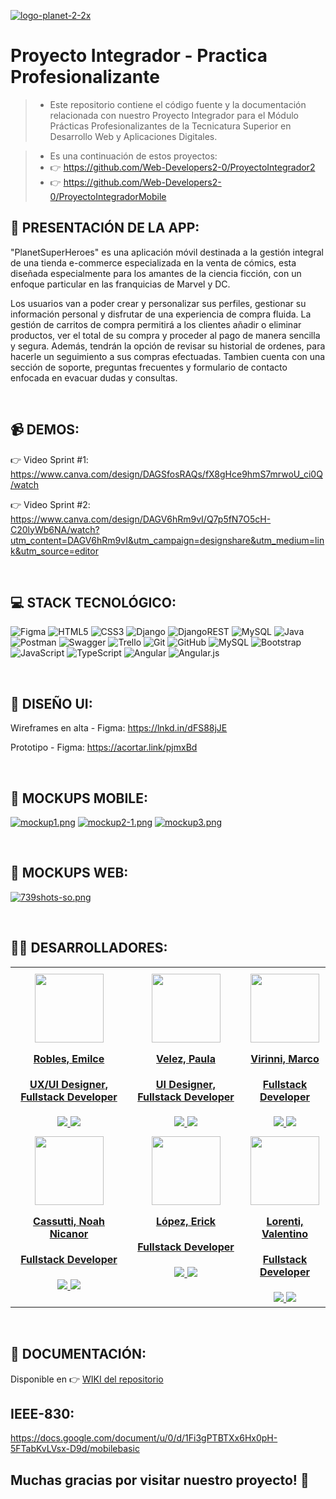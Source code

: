<a href='https://postimg.cc/sQKGr0BY' target='_blank'><img src='https://i.postimg.cc/sQKGr0BY/logo-planet-2-2x.png' border='0' alt='logo-planet-2-2x'/></a>

# Proyecto Integrador - Practica Profesionalizante


>* Este repositorio contiene el código fuente y la documentación relacionada con nuestro Proyecto Integrador para el Módulo Prácticas Profesionalizantes de la Tecnicatura Superior en Desarrollo Web y Aplicaciones Digitales.

>* Es una continuación de estos proyectos:
>* 👉 https://github.com/Web-Developers2-0/ProyectoIntegrador2
>* 👉 https://github.com/Web-Developers2-0/ProyectoIntegradorMobile

## 🚀 PRESENTACIÓN DE LA APP:

"PlanetSuperHeroes" es una aplicación móvil destinada a la gestión integral de una tienda e-commerce especializada en la venta de cómics, esta diseñada especialmente para los amantes de la ciencia ficción, con un enfoque particular en las franquicias de Marvel y DC.


Los usuarios van a poder crear y personalizar sus perfiles, gestionar su información personal y disfrutar de una experiencia de compra fluida. La gestión de carritos de compra permitirá a los clientes añadir o eliminar productos, ver el total de su compra y proceder al pago de manera sencilla y segura. Además, tendrán la opción de revisar su historial de ordenes, para hacerle un seguimiento a sus compras efectuadas. Tambien cuenta con una sección de soporte, preguntas frecuentes y formulario de contacto enfocada en evacuar dudas y consultas.

<br/>

## 📹 DEMOS:

👉 Video Sprint #1: https://www.canva.com/design/DAGSfosRAQs/fX8gHce9hmS7mrwoU_ci0Q/watch

👉 Video Sprint #2: https://www.canva.com/design/DAGV6hRm9vI/Q7p5fN7O5cH-C20lyWb6NA/watch?utm_content=DAGV6hRm9vI&utm_campaign=designshare&utm_medium=link&utm_source=editor

<br/>

## 💻 STACK TECNOLÓGICO:

![Figma](https://img.shields.io/static/v1?style=for-the-badge&message=Figma&color=4169E1&logo=Figma&logoColor=fff&label=) ![HTML5](https://img.shields.io/badge/html5-%23E34F26.svg?style=for-the-badge&logo=html5&logoColor=white) ![CSS3](https://img.shields.io/badge/css3-%231572B6.svg?style=for-the-badge&logo=css3&logoColor=white) ![Django](https://img.shields.io/badge/django-%23092E20.svg?style=for-the-badge&logo=django&logoColor=white)  ![DjangoREST](https://img.shields.io/badge/DJANGO-REST-ff1709?style=for-the-badge&logo=django&logoColor=white&color=ff1709&labelColor=gray)  ![MySQL](https://img.shields.io/badge/mysql-4479A1.svg?style=for-the-badge&logo=mysql&logoColor=white) 
![Java](https://img.shields.io/badge/java-%23ED8B00.svg?style=for-the-badge&logo=openjdk&logoColor=white) ![Postman](https://img.shields.io/badge/Postman-FF6C37?style=for-the-badge&logo=postman&logoColor=white) ![Swagger](https://img.shields.io/badge/-Swagger-%23Clojure?style=for-the-badge&logo=swagger&logoColor=white) ![Trello](https://img.shields.io/badge/Trello-%23026AA7.svg?style=for-the-badge&logo=Trello&logoColor=white) ![Git](https://img.shields.io/badge/git-%23F05033.svg?style=for-the-badge&logo=git&logoColor=white) ![GitHub](https://img.shields.io/badge/github-%23121011.svg?style=for-the-badge&logo=github&logoColor=white) ![MySQL](https://img.shields.io/badge/mysql-4479A1.svg?style=for-the-badge&logo=mysql&logoColor=white) ![Bootstrap](https://img.shields.io/badge/bootstrap-%23563D7C.svg?style=for-the-badge&logo=bootstrap&logoColor=white) ![JavaScript](https://img.shields.io/badge/javascript-%23323330.svg?style=for-the-badge&logo=javascript&logoColor=%23F7DF1E) ![TypeScript](https://img.shields.io/badge/typescript-%23007ACC.svg?style=for-the-badge&logo=typescript&logoColor=white) ![Angular](https://img.shields.io/badge/angular-%23DD0031.svg?style=for-the-badge&logo=angular&logoColor=white) ![Angular.js](https://img.shields.io/badge/angular.js-%23E23237.svg?style=for-the-badge&logo=angularjs&logoColor=white) 

<br/>

## 🎨 DISEÑO UI:

Wireframes en alta - Figma: https://lnkd.in/dFS88jJE 

Prototipo - Figma: https://acortar.link/pjmxBd

<br/>

## 📌 MOCKUPS MOBILE:

[![mockup1.png](https://i.postimg.cc/MGxJrTt6/mockup1.png)](https://postimg.cc/bZ65ZqKW)
[![mockup2-1.png](https://i.postimg.cc/bwWCr7CZ/mockup2-1.png)](https://postimg.cc/180cYjZS)
[![mockup3.png](https://i.postimg.cc/435RCgFz/mockup3.png)](https://postimg.cc/7CfW7p46)

<br/>

## 📌 MOCKUPS WEB:
[![739shots-so.png](https://i.postimg.cc/pXRRTD9n/739shots-so.png)](https://postimg.cc/G97ZgTxc)

<br/>

## 👩‍💻 DESARROLLADORES:

<table align="center" style="border-collapse: collapse; width: 100%; max-width: 1200px;">
  <tbody align="center">
    <tr>
      <td style="width: 25%; padding: 10px;">
        <div align="center">
          <a href="https://www.linkedin.com/in/emilce-robles/" target="_blank" rel="author">
            <img width="110" src="https://avatars.githubusercontent.com/u/81953405?v=4"/>
          </a>
          <a href="https://www.linkedin.com/in/emilce-robles/" target="_blank" rel="author">
            <h4 style="margin-top: 1rem;">Robles, Emilce</h4>
            <h4 style="margin-top: 1rem;">UX/UI Designer, Fullstack Developer</h4>
          </a>
          <a href="https://github.com/emirobles" target="_blank">
            <img src="https://img.shields.io/static/v1?style=for-the-badge&message=GitHub&color=172B4D&logo=GitHub&logoColor=FFFFFF&label="/>
          </a>
          <a href="https://www.linkedin.com/in/emilce-robles/" target="_blank">
            <img src="https://img.shields.io/badge/linkedin%20-%230077B5.svg?&style=for-the-badge&logo=linkedin&logoColor=white"/>
          </a>
        </div>
      </td>
      <td style="width: 25%; padding: 10px;">
        <div align="center">
          <a href="https://www.linkedin.com/in/paula-velez/" target="_blank" rel="author">
            <img width="110" src="https://ca.slack-edge.com/TJXGUH2G1-U07B8C3GNJW-d6732a6c8856-512"/>
          </a>
          <a href="https://www.linkedin.com/in/paula-velez/" target="_blank" rel="author">
            <h4 style="margin-top: 1rem;">Velez, Paula</h4>
            <h4 style="margin-top: 1rem;">UI Designer, Fullstack Developer</h4>
          </a>
          <a href="https://github.com/paulavelezz" target="_blank">
            <img src="https://img.shields.io/static/v1?style=for-the-badge&message=GitHub&color=172B4D&logo=GitHub&logoColor=FFFFFF&label="/>
          </a>
          <a href="https://www.linkedin.com/in/paula-velez/" target="_blank">
            <img src="https://img.shields.io/badge/linkedin%20-%230077B5.svg?&style=for-the-badge&logo=linkedin&logoColor=white"/>
          </a>
        </div>
      </td>
      <td style="width: 25%; padding: 10px;">
        <div align="center">
          <a href="https://www.linkedin.com/in/marco-virinni/" target="_blank" rel="author">
            <img width="110" src="https://avatars.githubusercontent.com/u/97301587?v=4"/>
          </a>
          <a href="https://www.linkedin.com/in/marco-virinni/" target="_blank" rel="author">
            <h4 style="margin-top: 1rem;">Virinni, Marco</h4>
            <h4 style="margin-top: 1rem;">Fullstack Developer</h4>
          </a>
          <a href="https://github.com/alanapolitana" target="_blank">
            <img src="https://img.shields.io/static/v1?style=for-the-badge&message=GitHub&color=172B4D&logo=GitHub&logoColor=FFFFFF&label="/>
          </a>
          <a href="https://www.linkedin.com/in/marco-virinni/" target="_blank">
            <img src="https://img.shields.io/badge/linkedin%20-%230077B5.svg?&style=for-the-badge&logo=linkedin&logoColor=white"/>
          </a>
        </div>
      </td>
       <tr>
    <td style="width: 50%; vertical-align: top;">
      <div>
        <a href="https://www.linkedin.com/in/noah-a-cassutti-99160b1b5/" target="_blank" rel="author">
          <img width="110" src="https://avatars.githubusercontent.com/u/119015674?v=4" />
        </a>
        <a href="https://www.linkedin.com/in/noah-a-cassutti-99160b1b5/" target="_blank" rel="author">
          <h4 style="margin-top: 1rem;">Cassutti, Noah Nicanor</h4>
          <h4 style="margin-top: 1rem;">Fullstack Developer</h4>
        </a>
        <a href="https://github.com/noahcassutti" target="_blank">
          <img src="https://img.shields.io/static/v1?style=for-the-badge&message=GitHub&color=172B4D&logo=GitHub&logoColor=FFFFFF&label=" />
        </a>
        <a href="https://www.linkedin.com/in/noah-a-cassutti-99160b1b5/" target="_blank">
          <img src="https://img.shields.io/badge/linkedin%20-%230077B5.svg?&style=for-the-badge&logo=linkedin&logoColor=white" />
        </a>
      </div>
    </td>
    <td style="width: 50%; vertical-align: top;">
      <div>
        <a href="https://www.linkedin.com" target="_blank" rel="author">
          <img width="110" src="https://avatars.githubusercontent.com/u/105466809?v=4" />
        </a>
        <a href="https://www.linkedin.com/" target="_blank" rel="author">
          <h4 style="margin-top: 1rem;">López, Erick</h4>
          <h4 style="margin-top: 1rem;">Fullstack Developer</h4>
        </a>
        <a href="https://github.com/erick-lpz" target="_blank">
          <img src="https://img.shields.io/static/v1?style=for-the-badge&message=GitHub&color=172B4D&logo=GitHub&logoColor=FFFFFF&label=" />
        </a>
        <a href="https://www.linkedin.com/in/erick-lpz/" target="_blank">
          <img src="https://img.shields.io/badge/linkedin%20-%230077B5.svg?&style=for-the-badge&logo=linkedin&logoColor=white" />
        </a>
      </div>
    </td>
           <td style="width: 50%; vertical-align: top;">
      <div>
        <a href="https://www.linkedin.com" target="_blank" rel="author">
          <img width="110" src="https://avatars.githubusercontent.com/u/61743948?v=4" />
        </a>
        <a href="https://www.linkedin.com/" target="_blank" rel="author">
          <h4 style="margin-top: 1rem;">Lorenti, Valentino</h4>
          <h4 style="margin-top: 1rem;">Fullstack Developer</h4>
        </a>
        <a href="https://github.com/Valentino399" target="_blank">
          <img src="https://img.shields.io/static/v1?style=for-the-badge&message=GitHub&color=172B4D&logo=GitHub&logoColor=FFFFFF&label=" />
        </a>
        <a href="https://www.linkedin.com/in/" target="_blank">
          <img src="https://img.shields.io/badge/linkedin%20-%230077B5.svg?&style=for-the-badge&logo=linkedin&logoColor=white" />
        </a>
      </div>
    </td>
  </tr>
  </tbody>
</table>

<br/>

## 📝 DOCUMENTACIÓN:
Disponible en 👉 [WIKI del repositorio](https://github.com/Web-Developers2-0/2025-Practica_Profesionalizante/wiki)

## IEEE-830:

https://docs.google.com/document/u/0/d/1Fi3gPTBTXx6Hx0pH-5FTabKvLVsx-D9d/mobilebasic

## Muchas gracias por visitar nuestro proyecto! 🙌 
